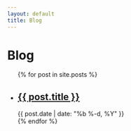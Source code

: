 ```yaml
---
layout: default
title: Blog
---
```


<h1>Blog</h1>

<ul class="post-list">
  {% for post in site.posts %}
    <li>
      <h2>
        <a class="post-link" href="{{ post.url | relative_url }}">{{ post.title }}</a>
      </h2>
      <span class="post-meta">{{ post.date | date: "%b %-d, %Y" }}</span>
    </li>
  {% endfor %}
</ul>
